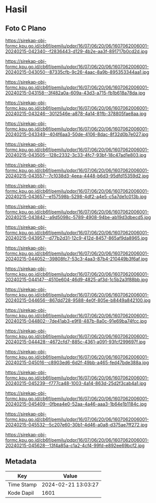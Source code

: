 # Hasil

## Foto C Plano

https://sirekap-obj-formc.kpu.go.id/cb6f/pemilu/pdpr/16/07/06/20/06/1607062006001-20240215-042340--f2836443-d129-4b2e-aa3f-891717b0cd2d.jpg

https://sirekap-obj-formc.kpu.go.id/cb6f/pemilu/pdpr/16/07/06/20/06/1607062006001-20240215-043050--87335cfb-9c26-4aac-8a9b-895353344aa1.jpg

https://sirekap-obj-formc.kpu.go.id/cb6f/pemilu/pdpr/16/07/06/20/06/1607062006001-20240215-043158--3f482a0a-609a-43d3-a715-fb1b618a78da.jpg

https://sirekap-obj-formc.kpu.go.id/cb6f/pemilu/pdpr/16/07/06/20/06/1607062006001-20240215-043246--3012546e-a878-4a14-81fb-378805fae8aa.jpg

https://sirekap-obj-formc.kpu.go.id/cb6f/pemilu/pdpr/16/07/06/20/06/1607062006001-20240215-043349--404f6aa3-50de-4106-8dac-8f32d0b7e027.jpg

https://sirekap-obj-formc.kpu.go.id/cb6f/pemilu/pdpr/16/07/06/20/06/1607062006001-20240215-043505--128c2332-3c33-4fc7-93bf-18c47ad1e803.jpg

https://sirekap-obj-formc.kpu.go.id/cb6f/pemilu/pdpr/16/07/06/20/06/1607062006001-20240215-043557--7c1038d3-4eea-4448-b6d3-95dfd15359d2.jpg

https://sirekap-obj-formc.kpu.go.id/cb6f/pemilu/pdpr/16/07/06/20/06/1607062006001-20240215-043657--e157598b-5298-4df2-a4e5-c5a7de1c013b.jpg

https://sirekap-obj-formc.kpu.go.id/cb6f/pemilu/pdpr/16/07/06/20/06/1607062006001-20240215-043842--a9d5098c-5789-4908-94be-ab19d3dbecd5.jpg

https://sirekap-obj-formc.kpu.go.id/cb6f/pemilu/pdpr/16/07/06/20/06/1607062006001-20240215-043957--d77b2d31-12c9-412d-8457-865af9da8965.jpg

https://sirekap-obj-formc.kpu.go.id/cb6f/pemilu/pdpr/16/07/06/20/06/1607062006001-20240215-044052--39808fc7-53c3-4aa3-87b4-210449b3f6af.jpg

https://sirekap-obj-formc.kpu.go.id/cb6f/pemilu/pdpr/16/07/06/20/06/1607062006001-20240215-044147--4510e604-46d9-4825-af3d-1c5b2a3f88bb.jpg

https://sirekap-obj-formc.kpu.go.id/cb6f/pemilu/pdpr/16/07/06/20/06/1607062006001-20240215-044656--867dd728-9588-4e0f-805e-b8449a842100.jpg

https://sirekap-obj-formc.kpu.go.id/cb6f/pemilu/pdpr/16/07/06/20/06/1607062006001-20240215-044802--7de41ab3-e9f8-487b-8a0c-91e69ba74fcc.jpg

https://sirekap-obj-formc.kpu.go.id/cb6f/pemilu/pdpr/16/07/06/20/06/1607062006001-20240215-044428--4672cfd7-885c-4361-a091-93fcf299697f.jpg

https://sirekap-obj-formc.kpu.go.id/cb6f/pemilu/pdpr/16/07/06/20/06/1607062006001-20240215-045016--c8903ed6-6d2f-49bb-a465-fed47bde388a.jpg

https://sirekap-obj-formc.kpu.go.id/cb6f/pemilu/pdpr/16/07/06/20/06/1607062006001-20240215-045239--f777ca48-1003-4a14-863d-25d2f3cab4a1.jpg

https://sirekap-obj-formc.kpu.go.id/cb6f/pemilu/pdpr/16/07/06/20/06/1607062006001-20240215-045409--0fbea4e0-52aa-4a46-aaa3-1b64e1b1184c.jpg

https://sirekap-obj-formc.kpu.go.id/cb6f/pemilu/pdpr/16/07/06/20/06/1607062006001-20240215-045532--5c207e60-30b1-4d46-a0a8-d375ae7ff272.jpg

https://sirekap-obj-formc.kpu.go.id/cb6f/pemilu/pdpr/16/07/06/20/06/1607062006001-20240215-045628--13f4a85a-c1a2-4cf4-99fd-e892ee69bcf2.jpg


## Metadata

| Key        | Value               |
| ---------- | ------------------- |
| Time Stamp | 2024-02-21 13:03:27 |
| Kode Dapil | 1601                |



